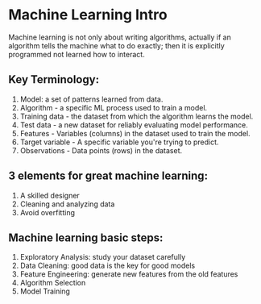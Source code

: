 # Machine Learning Intro
Machine learning is not only about writing algorithms, actually if an algorithm tells the machine what to do exactly; then it is explicitly programmed not learned how to interact.

## Key Terminology:
1. Model: a set of patterns learned from data.
2. Algorithm - a specific ML process used to train a model.
3. Training data - the dataset from which the algorithm learns the model.
4. Test data - a new dataset for reliably evaluating model performance.
5. Features - Variables (columns) in the dataset used to train the model.
6. Target variable - A specific variable you're trying to predict.
7. Observations - Data points (rows) in the dataset.
 
 ## 3 elements for great machine learning:
 1. A skilled designer
 2. Cleaning and analyzing data
 3. Avoid overfitting

 ## Machine learning basic steps:
 1. Exploratory Analysis: study your dataset carefully
 2. Data Cleaning: good data is the key for good models
 3. Feature Engineering: generate new features from the old features
 4. Algorithm Selection
 5. Model Training
